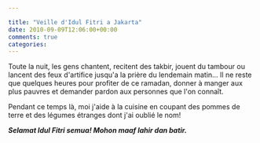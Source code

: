 ```yaml
---

title: "Veille d'Idul Fitri a Jakarta"
date: 2010-09-09T12:06:00+00:00
comments: true
categories: 
---
```


Toute la nuit, les gens chantent, recitent des takbir, jouent du tambour ou lancent des feux d'artifice jusqu'a la prière du lendemain matin... Il ne reste que quelques heures pour profiter de ce ramadan, donner à manger aux plus pauvres et demander pardon aux personnes que l'on connaît.

Pendant ce temps là, moi j'aide à la cuisine en coupant des pommes de terre et des légumes étranges dont j'ai oublié le nom!

***Selamat Idul Fitri semua! Mohon maaf lahir dan batir.***
